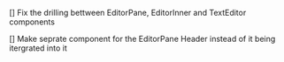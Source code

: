 [] Fix the drilling bettween EditorPane, EditorInner and TextEditor components

[] Make seprate component for the EditorPane Header instead of it being itergrated into it

